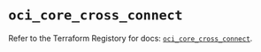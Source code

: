 # `oci_core_cross_connect`

Refer to the Terraform Registory for docs: [`oci_core_cross_connect`](https://registry.terraform.io/providers/oracle/oci/6.18.0/docs/resources/core_cross_connect).
